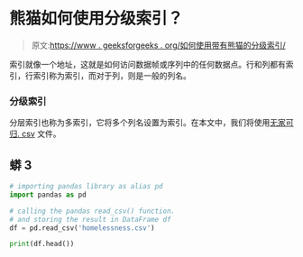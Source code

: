 # 熊猫如何使用分级索引？

> 原文:[https://www . geeksforgeeks . org/如何使用带有熊猫的分级索引/](https://www.geeksforgeeks.org/how-to-use-hierarchical-indexes-with-pandas/)

索引就像一个地址，这就是如何访问数据帧或序列中的任何数据点。行和列都有索引，行索引称为索引，而对于列，则是一般的列名。

### **分级索引**

分层索引也称为多索引，它将多个列名设置为索引。在本文中，我们将使用[无家可归. csv](https://media.geeksforgeeks.org/wp-content/cdn-uploads/20210408124122/homelessness.csv) 文件。

## 蟒 3

```py
# importing pandas library as alias pd 
import pandas as pd

# calling the pandas read_csv() function.
# and storing the result in DataFrame df
df = pd.read_csv('homelessness.csv')

print(df.head())
```